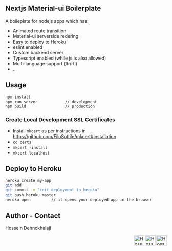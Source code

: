## Nextjs Material-ui Boilerplate
A boileplate for nodejs apps which has:
- Animated route transition
- Material-ui serverside redering
- Easy to deploy to Heroku
- eslint enabled
- Custom backend server
- Typescript enabled (while js is also allowed)
- Multi-language support (ltr/rtl)
- ...

## Usage
```bash
npm install
npm run server            // development
npm build                 // production
```

### Create Local Development SSL Certificates
- Install `mkcert` as per instructions in https://github.com/FiloSottile/mkcert#installation
- `cd certs`
- `mkcert -install`
- `mkcert localhost`


## Deploy to Heroku
```bash
heroku create my-app
git add .
git commit -m "init deployment to heroku"
git push heroku master
heroku open         // it opens your deployed app in the browser
```

## Author - Contact
Hossein Dehnokhalaji

<a href="https://www.instagram.com/iamhosseindhv"><img src="https://github.com/iamhosseindhv/Rentaly/blob/master/Gifs/instagram.png" alt="Hossein Dehnokhalaji Linkedin profile" align="right" width="32" height="32"/></a>
<a href="https://www.linkedin.com/in/iamhosseindhv"><img src="https://github.com/iamhosseindhv/Rentaly/blob/master/Gifs/linkedin.png" alt="Hossein Dehnokhalaji Linkedin profile" align="right" width="32" height="32"/></a>
<a href="mailto:hossein.dehnavi98@yahoo.com"><img src="https://github.com/iamhosseindhv/Rentaly/blob/master/Gifs/contact.png" alt="Hossein Dehnokhalaji email address" align="right" width="32" height="32"/></a>
